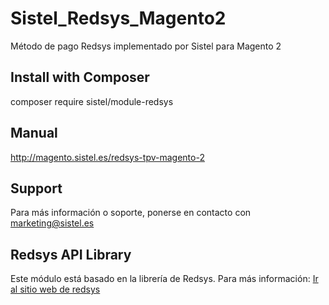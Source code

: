 # Sistel_Redsys_Magento2
Método de pago Redsys implementado por Sistel para Magento 2

## Install with Composer ##
composer require sistel/module-redsys

## Manual ##
<a href="http://magento.sistel.es/redsys-tpv-magento-2" target="_blank">http://magento.sistel.es/redsys-tpv-magento-2</a>

## Support ##
Para más información o soporte, ponerse en contacto con marketing@sistel.es

## Redsys API Library ##
Este módulo está basado en la librería de Redsys. Para más información:
<a href="http://www.redsys.es/wps/portal/redsys/publica/areadeserviciosweb/descargaDeDocumentacionYEjecutables" target="_blank">Ir al sitio web de redsys</a>
